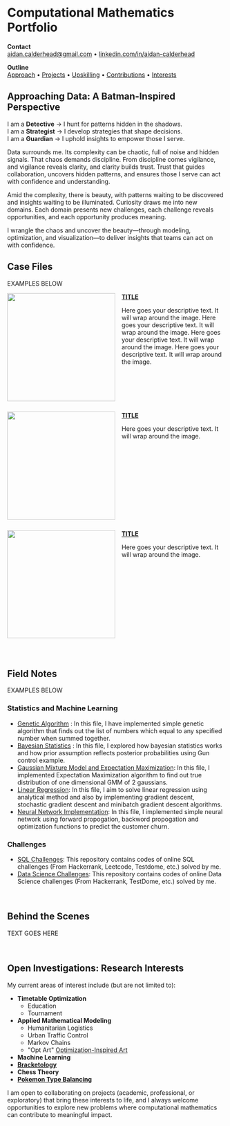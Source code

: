 # Computational Mathematics Portfolio
**Contact**  
aidan.calderhead@gmail.com • [linkedin.com/in/aidan-calderhead](https://www.linkedin.com/in/aidan-calderhead/)

**Outline**  
[Approach](#approaching-data-a-batman-inspired-perspective) • [Projects](#case-files) • [Upskilling](#field-notes) • [Contributions](#behind-the-scenes) • [Interests](#open-investigations-research-interests)

## Approaching Data: A Batman-Inspired Perspective

I am a **Detective**  → I hunt for patterns hidden in the shadows.  
I am a **Strategist** → I develop strategies that shape decisions.  
I am a **Guardian**   → I uphold insights to empower those I serve.

Data surrounds me. Its complexity can be chaotic, full of noise and hidden signals. That chaos demands discipline. From discipline comes vigilance, and vigilance reveals clarity, and clarity builds trust. Trust that guides collaboration, uncovers hidden patterns, and ensures those I serve can act with confidence and understanding.

Amid the complexity, there is beauty, with patterns waiting to be discovered and insights waiting to be illuminated. Curiosity draws me into new domains. Each domain presents new challenges, each challenge reveals opportunities, and each opportunity produces meaning.

I wrangle the chaos and uncover the beauty—through modeling, optimization, and visualization—to deliver insights that teams can act on with confidence.

## Case Files

EXAMPLES BELOW

<img src="https://github.com/archd3sai/Portfolio/blob/master/Images/telecom.jpg" align="left" width="250" style="margin-right: 15px; margin-bottom: 10px;">

**[TITLE](https://github.com/archd3sai/Customer-Survival-Analysis-and-Churn-Prediction)**

Here goes your descriptive text. It will wrap around the image. Here goes your descriptive text. It will wrap around the image. Here goes your descriptive text. It will wrap around the image. Here goes your descriptive text. It will wrap around the image.
<br clear="all">

<img src="https://github.com/archd3sai/Portfolio/blob/master/Images/telecom.jpg" align="left" width="250" style="margin-right: 15px; margin-bottom: 10px;">

**[TITLE](https://github.com/archd3sai/Customer-Survival-Analysis-and-Churn-Prediction)**

Here goes your descriptive text. It will wrap around the image.
<br clear="all">

<img src="https://github.com/archd3sai/Portfolio/blob/master/Images/telecom.jpg" align="left" width="250" style="margin-right: 15px; margin-bottom: 10px;">

**[TITLE](https://github.com/archd3sai/Customer-Survival-Analysis-and-Churn-Prediction)**

Here goes your descriptive text. It will wrap around the image.
<br clear="all">

<br />

## Field Notes

EXAMPLES BELOW

### Statistics and Machine Learning
- [Genetic Algorithm](https://github.com/archd3sai/Statistical-Methods/blob/master/genetic-algorithm.ipynb) : In this file, I have implemented simple genetic algorithm that finds out the list of numbers which equal to any specified number when summed together.
- [Bayesian Statistics](https://github.com/archd3sai/Statistical-Methods/blob/master/Bayesian%20Statistics.ipynb) : In this file, I explored how bayesian statistics works and how prior assumption reflects posterior probabilities using Gun control example. 
- [Gaussian Mixture Model and Expectation Maximization](https://github.com/archd3sai/Statistical-Methods/blob/master/GMM-EM.ipynb): In this file, I implemented Expectation Maximization algorithm to find out true distribution of one dimensional GMM of 2 gaussians.
- [Linear Regression](https://github.com/archd3sai/Statistical-Methods/blob/master/Linear%20Regression.ipynb): In this file, I aim to solve linear regression using analytical method and also by implementing gradient descent, stochastic gradient descent and minibatch gradient descent algorithms. 
- [Neural Network Implementation](https://github.com/archd3sai/Statistical-Methods/blob/master/NN%20Implementation.ipynb): In this file, I implemented simple neural network using forward propogation, backword propogation and optimization functions to predict the customer churn.
 
### Challenges
- [SQL Challenges](https://github.com/archd3sai/SQL): This repository contains codes of online SQL challenges (From Hackerrank, Leetcode, Testdome, etc.) solved by me.
- [Data Science Challenges](https://github.com/archd3sai/DS-Challenges): This repository contains codes of online Data Science challenges (From Hackerrank, TestDome, etc.) solved by me.
 
<br />

## Behind the Scenes

TEXT GOES HERE

<br />

## Open Investigations: Research Interests

My current areas of interest include (but are not limited to):

- **Timetable Optimization**
  - Education
  - Tournament
- **Applied Mathematical Modeling**
  - Humanitarian Logistics
  - Urban Traffic Control
  - Markov Chains
  - "Opt Art" [Optimization-Inspired Art](https://www.jstor.org/stable/j.ctvh8qxtt)
- **Machine Learning**
- **[Bracketology](https://www.researchgate.net/publication/228435078_Bracketology_How_can_math_help)**
- **Chess Theory**
- **[Pokemon Type Balancing](https://www.youtube.com/watch?v=f4OY4qhCI04)**

I am open to collaborating on projects (academic, professional, or exploratory) that bring these interests to life, and I always welcome opportunities to explore new problems where computational mathematics can contribute to meaningful impact.
